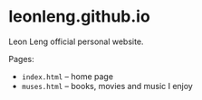 # leonleng.github.io
Leon Leng official personal website.

Pages:
* `index.html` – home page
* `muses.html` – books, movies and music I enjoy
